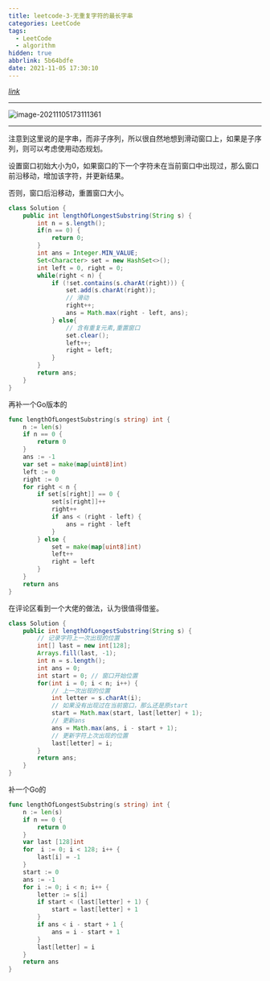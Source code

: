 ```yaml
---
title: leetcode-3-无重复字符的最长字串
categories: LeetCode
tags:
  - LeetCode
  - algorithm
hidden: true
abbrlink: 5b64bdfe
date: 2021-11-05 17:30:10
---
```


[$link$](https://leetcode-cn.com/problems/longest-substring-without-repeating-characters/)

<hr/>

![image-20211105173111361](https://gitee.com/cao_ziqiang/img/raw/master/20211105173111.png)

<hr/>

注意到这里说的是字串，而非子序列，所以很自然地想到滑动窗口上，如果是子序列，则可以考虑使用动态规划。

设置窗口初始大小为0，如果窗口的下一个字符未在当前窗口中出现过，那么窗口前沿移动，增加该字符，并更新结果。

否则，窗口后沿移动，重置窗口大小。

```java
class Solution {
    public int lengthOfLongestSubstring(String s) {
        int n = s.length();
        if(n == 0) {
            return 0;
        }
        int ans = Integer.MIN_VALUE;
        Set<Character> set = new HashSet<>();
        int left = 0, right = 0;
        while(right < n) {
            if (!set.contains(s.charAt(right))) {
                set.add(s.charAt(right));
                // 滑动
                right++;
                ans = Math.max(right - left, ans);
            } else{
                // 含有重复元素,重置窗口
                set.clear();
                left++;
                right = left;
            }
        }
        return ans;
    }
}
```

再补一个Go版本的

```go
func lengthOfLongestSubstring(s string) int {
    n := len(s)
    if n == 0 {
        return 0
    }
    ans := -1
    var set = make(map[uint8]int)
    left := 0
    right := 0
    for right < n {
        if set[s[right]] == 0 {
            set[s[right]]++
            right++
            if ans < (right - left) {
                ans = right - left
            }
        } else {
            set = make(map[uint8]int)
            left++
            right = left
        }
    }
    return ans
}
```

在评论区看到一个大佬的做法，认为很值得借鉴。

```java
class Solution {
    public int lengthOfLongestSubstring(String s) {
        // 记录字符上一次出现的位置
        int[] last = new int[128];
        Arrays.fill(last, -1);
        int n = s.length();
        int ans = 0;
        int start = 0; // 窗口开始位置
        for(int i = 0; i < n; i++) {
            // 上一次出现的位置
            int letter = s.charAt(i);
            // 如果没有出现过在当前窗口，那么还是原start
            start = Math.max(start, last[letter] + 1);
            // 更新ans
            ans = Math.max(ans, i - start + 1);
            // 更新字符上次出现的位置
            last[letter] = i;
        }
        return ans;
    }
}
```

补一个Go的

```go
func lengthOfLongestSubstring(s string) int {
    n := len(s)
    if n == 0 {
        return 0
    }
    var last [128]int
    for  i := 0; i < 128; i++ {
        last[i] = -1
    }
    start := 0
    ans := -1
    for i := 0; i < n; i++ {
        letter := s[i]
        if start < (last[letter] + 1) {
            start = last[letter] + 1
        }
        if ans < i - start + 1 {
            ans = i - start + 1
        }
        last[letter] = i
    }
    return ans
}
```

